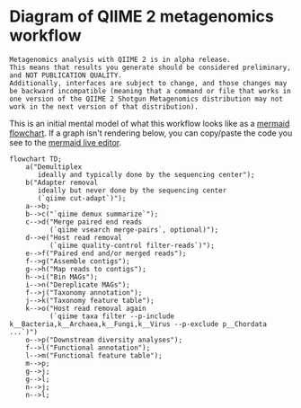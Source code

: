 # Diagram of QIIME 2 metagenomics workflow
```{warning}
Metagenomics analysis with QIIME 2 is in alpha release.
This means that results you generate should be considered preliminary, and NOT PUBLICATION QUALITY.
Additionally, interfaces are subject to change, and those changes may be backward incompatible (meaning that a command or file that works in one version of the QIIME 2 Shotgun Metagenomics distribution may not work in the next version of that distribution).
```

This is an initial mental model of what this workflow looks like as a [mermaid flowchart](https://mermaid.js.org/).
If a graph isn't rendering below, you can copy/paste the code you see to the [mermaid live editor](https://mermaid.live/edit).

```mermaid
flowchart TD;
    a("Demultiplex
       ideally and typically done by the sequencing center");
    b("Adapter removal
       ideally but never done by the sequencing center
       (`qiime cut-adapt`)");
    a-->b;
    b-->c("`qiime demux summarize`");
    c-->d("Merge paired end reads
          (`qiime vsearch merge-pairs`, optional)");
    d-->e("Host read removal
          (`qiime quality-control filter-reads`)");
    e-->f("Paired end and/or merged reads");
    f-->g("Assemble contigs");
    g-->h("Map reads to contigs");
    h-->i("Bin MAGs");
    i-->n("Dereplicate MAGs");
    f-->j("Taxonomy annotation");
    j-->k("Taxonomy feature table");
    k-->o("Host read removal again
          (`qiime taxa filter --p-include k__Bacteria,k__Archaea,k__Fungi,k__Virus --p-exclude p__Chordata ...`)")
    o-->p("Downstream diversity analyses");
    f-->l("Functional annotation");
    l-->m("Functional feature table");
    m-->p;
    g-->j;
    g-->l;
    n-->j;
    n-->l;
```
